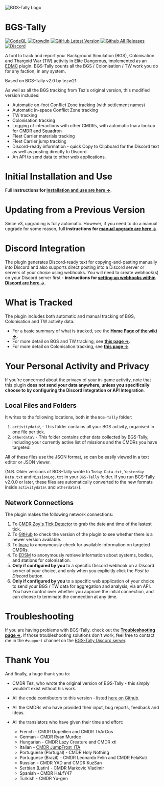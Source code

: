 ![BGS-Tally Logo](https://repository-images.githubusercontent.com/400106152/2666ea20-1f4d-4dcb-9ece-686c53a78910)

# BGS-Tally

[![CodeQL](https://github.com/aussig/BGS-Tally/actions/workflows/codeql-analysis.yml/badge.svg)](https://github.com/aussig/BGS-Tally/actions/workflows/codeql-analysis.yml)
[![Crowdin](https://badges.crowdin.net/bgs-tally/localized.svg)](https://crowdin.com/project/bgs-tally)
[![GitHub Latest Version](https://img.shields.io/github/v/release/aussig/BGS-Tally)](https://github.com/aussig/BGS-Tally/releases/latest)
[![Github All Releases](https://img.shields.io/github/downloads/aussig/BGS-Tally/total.svg)](https://github.com/aussig/BGS-Tally/releases/latest)
[![Discord](https://img.shields.io/discord/698438769358929940?label=Discord&color=%2350007f)](https://discord.gg/YDNVtjPnnm)

A tool to track and report your Background Simulation (BGS), Colonisation and Thargoid War (TW) activity in Elite Dangerous, implemented as an [EDMC](https://github.com/EDCD/EDMarketConnector) plugin. BGS-Tally counts all the BGS / Colonisation / TW work you do for any faction, in any system.

Based on BGS-Tally v2.0 by tezw21

As well as all the BGS tracking from Tez's original version, this modified version includes:

* Automatic on-foot Conflict Zone tracking (with settlement names)
* Automatic in-space Conflict Zone tracking
* TW tracking
* Colonisation tracking
* Logging of interactions with other CMDRs, with automatic Inara lookup for CMDR and Squadron
* Fleet Carrier materials tracking
* Fleet Carrier jump tracking
* Discord-ready information - quick Copy to Clipboard for the Discord text as well as posting directly to Discord
* An API to send data to other web applications.


# Initial Installation and Use

Full **instructions for [installation and use are here &rarr;](https://github.com/aussig/BGS-Tally/wiki)**.


# Updating from a Previous Version

Since v3, upgrading is fully automatic. However, if you need to do a manual upgrade for some reason, full **instructions for [manual upgrade are here &rarr;](https://github.com/aussig/BGS-Tally/wiki/Upgrade)**.


# Discord Integration

The plugin generates Discord-ready text for copying-and-pasting manually into Discord and also supports direct posting into a Discord server or servers of your choice using webhooks. You will need to create webhook(s) on your Discord server first - **instructions for [setting up webhooks within Discord are here &rarr;](https://github.com/aussig/BGS-Tally/wiki/Discord-Server-Setup)**.


# What is Tracked

The plugin includes both automatic and manual tracking of BGS, Colonisation and TW activity data.

* For a basic summary of what is tracked, see the **[Home Page of the wiki &rarr;](https://github.com/aussig/BGS-Tally/wiki#it-tracks-bgs-activity)**.
* For more detail on BGS and TW tracking, see **[this page &rarr;](https://github.com/aussig/BGS-Tally/wiki/Usage-%E2%80%90-BGS-and-TW-Tracking)**.
* For more detail on Colonisation tracking, see **[this page &rarr;](https://github.com/aussig/BGS-Tally/wiki/Usage-%E2%80%90-Colonisation-Tracking)**.


# Your Personal Activity and Privacy

If you're concerned about the privacy of your in-game activity, note that this plugin **does not send your data anywhere, unless you specifically choose to by configuring the Discord Integration or API Integration**.

## Local Files and Folders

It writes to the following locations, both in the `BGS-Tally` folder:

1. `activitydata\` - This folder contains all your BGS activity, organised in one file per tick.
2. `otherdata\` - This folder contains other data collected by BGS-Tally, including your currently active list of missions and the CMDRs you have targeted.

All of these files use the JSON format, so can be easily viewed in a text editor or JSON viewer.

(N.B. Older versions of BGS-Tally wrote to `Today Data.txt`, `Yesterday Data.txt` and `MissionLog.txt` in your `BGS-Tally` folder. If you run BGS-Tally v2.0.0 or later, these files are automatically converted to the new formats inside `activitydata\` and `otherdata\`).

## Network Connections

The plugin makes the following network connections:

1. To [CMDR Zoy's Tick Detector](http://tick.infomancer.uk/galtick.json) to grab the date and time of the lastest tick.
2. To [GitHub](https://api.github.com/repos/aussig/BGS-Tally/releases/latest) to check the version of the plugin to see whether there is a newer version available.
3. To [Inara](https://inara.cz/elite/) to anonymously check for available information on targeted CMDRs.
4. To [EDSM](https://edsm.net/) to anonymously retrieve information about systems, bodies, and stations for colonisation.
4. **Only if configured by you** to a specific Discord webhook on a Discord server of your choice, and only when you explicitly click the _Post to Discord_ button.
5. **Only if configured by you** to a specific web application of your choice to send your BGS / TW data for aggregation and analysis, via an API. You have control over whether you approve the initial connection, and can choose to terminate the connection at any time.


# Troubleshooting

If you are having problems with BGS-Tally, check out the **[Troubleshooting page &rarr;](https://github.com/aussig/BGS-Tally/wiki/Troubleshooting)**. If those troubleshooting solutions don't work, feel free to contact me in the `#support` channel on the [BGS-Tally Discord server](https://discord.gg/YDNVtjPnnm).


# Thank You

And finally, a huge thank you to:

* CMDR Tez, who wrote the original version of BGS-Tally - this simply wouldn't exist without his work.

* All the code contributors to this version - listed [here on Github](https://github.com/aussig/BGS-Tally/graphs/contributors).
* All the CMDRs who have provided their input, bug reports, feedback and ideas.
* All the translators who have given their time and effort:
    * French - CMDR Dopeilien and CMDR ThArGos
    * German - CMDR Ryan Murdoc
    * Hungarian - CMDR Lazy Creature and CMDR xtl
    * Italian - [CMDR JumpFrost_ITA](https://github.com/GLWine)
    * Portuguese (Portugal) - CMDR Holy Nothing
    * Portuguese (Brazil) - CMDR Leonardo Felin and CMDR FelaKuti
    * Russian - CMDR YAD and CMDR KuzSan
    * Serbian (Latin) - CMDR Markovic Vladimir
    * Spanish - CMDR HaLfY47
    * Turkish - CMDR Yu-gen
